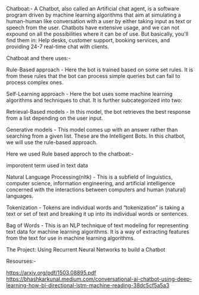 Chatboat:-
A Chatbot, also called an Artificial chat agent, is a software program driven by machine learning algorithms
that aim at simulating a human-human like conversation with a user by either taking input as text or speech from the user.
Chatbots have extensive usage, and we can not expound on all the possibilities where it can be of use.
But basically, you'll find them in: Help desks, customer support, booking services, and providing 24-7 real-time chat with clients.

Chatboat and there uses:-

Rule-Based approach - Here the bot is trained based on some set rules. It is from these rules that the bot can process simple queries but can fail to process complex ones.

Self-Learning approach - Here the bot uses some machine learning algorithms and techniques to chat. It is further subcategorized into two:

Retrieval-Based models - In this model, the bot retrieves the best response from a list depending on the user input.

Generative models - This model comes up with an answer rather than searching from a given list. These are the Intelligent Bots.
In this chatbot, we will use the rule-based approach.

Here we used Rule based approch to the chatboat:-

imporotent term used in text data

Natural Language Processing(nltk) - This is a subfield of linguistics, computer science, information engineering, and artificial intelligence concerned with the interactions between computers and human (natural) languages.

Tokenization - Tokens are individual words and “tokenization” is taking a text or set of text and breaking it up into its individual words or sentences.

Bag of Words - This is an NLP technique of text modeling for representing text data for machine learning algorithms. It is a way of extracting features from the text for use in machine learning algorithms.

The Project: Using Recurrent Neural Networks to build a Chatbot

Resourses:-

https://arxiv.org/pdf/1503.08895.pdf
https://bhashkarkunal.medium.com/conversational-ai-chatbot-using-deep-learning-how-bi-directional-lstm-machine-reading-38dc5cf5a5a3
